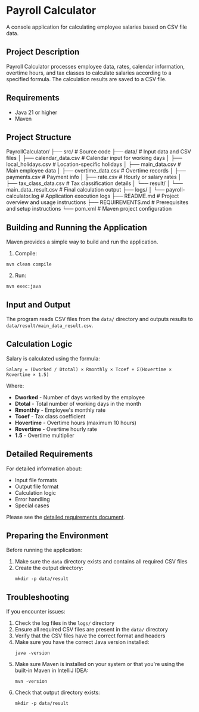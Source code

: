 # Payroll Calculator

A console  application for calculating employee salaries based on CSV file data.

## Project Description

Payroll Calculator processes employee data, rates, calendar information, overtime hours, and tax classes to calculate salaries according to a specified formula. The calculation results are saved to a CSV file.

## Requirements

- Java 21 or higher
- Maven

## Project Structure

PayrollCalculator/
├── src/                           # Source code
├── data/                          # Input data and CSV files
│   ├── calendar_data.csv          # Calendar input for working days
│   ├── local_holidays.csv         # Location-specific holidays
│   ├── main_data.csv              # Main employee data
│   ├── overtime_data.csv          # Overtime records
│   ├── payments.csv               # Payment info
│   ├── rate.csv                   # Hourly or salary rates
│   ├── tax_class_data.csv         # Tax classification details
│   └── result/
│       └── main_data_result.csv   # Final calculation output
├── logs/
│   └── payroll-calculator.log     # Application execution logs
├── README.md                      # Project overview and usage instructions
├── REQUIREMENTS.md                # Prerequisites and setup instructions
└── pom.xml                        # Maven project configuration

## Building and Running the Application

Maven provides a simple way to build and run the application.

1. Compile:
```
mvn clean compile
```

2. Run:
```
mvn exec:java
```

## Input and Output

The program reads CSV files from the `data/` directory and outputs results to `data/result/main_data_result.csv`.

## Calculation Logic

Salary is calculated using the formula:

```
Salary = (Dworked / Dtotal) × Rmonthly × Tcoef + Σ(Hovertime × Rovertime × 1.5)
```

Where:
- **Dworked** - Number of days worked by the employee
- **Dtotal** - Total number of working days in the month
- **Rmonthly** - Employee's monthly rate
- **Tcoef** - Tax class coefficient
- **Hovertime** - Overtime hours (maximum 10 hours)
- **Rovertime** - Overtime hourly rate
- **1.5** - Overtime multiplier

## Detailed Requirements

For detailed information about:
- Input file formats
- Output file format
- Calculation logic
- Error handling
- Special cases

Please see the [detailed requirements document](REQUIREMENTS.md).

## Preparing the Environment

Before running the application:

1. Make sure the `data` directory exists and contains all required CSV files
2. Create the output directory:
   ```
   mkdir -p data/result
   ```

## Troubleshooting

If you encounter issues:

1. Check the log files in the `logs/` directory
2. Ensure all required CSV files are present in the `data/` directory
3. Verify that the CSV files have the correct format and headers
4. Make sure you have the correct Java version installed:
   ```
   java -version
   ```
5. Make sure Maven is installed on your system or that you're using the built-in Maven in IntelliJ IDEA:
   ```
   mvn -version
   ```
6. Check that output directory exists:
   ```
   mkdir -p data/result
   ```